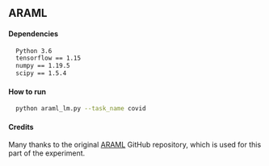 ## ARAML

#### Dependencies
```sh
  Python 3.6
  tensorflow == 1.15
  numpy == 1.19.5
  scipy == 1.5.4
```

#### How to run
```sh
  python araml_lm.py --task_name covid
```

#### Credits

Many thanks to the original [ARAML](https://github.com/kepei1106/ARAML) GitHub repository, which is used for this part of the experiment.
